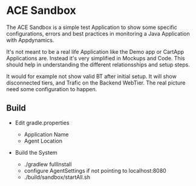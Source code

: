 # ACE Sandbox

The ACE Sandbox is a simple test Application to show some specific configurations, errors and best practices in monitoring a Java Application with Appdynamics.

It's not meant to be a real life Application like the Demo app or CartApp Applications are. Instead it's very simplified in Mockups and Code. This should help in understanding the different relationsships and setup steps.

It would for example not show valid BT after initial setup. It will show disconnected tiers, and Trafic on the Backend WebTier. The real picture need some configuration to happen.

## Build


- Edit gradle.properties 
	- Application Name
 	- Agent Location

- Build the System
  	- ./gradlew fullInstall
  	- configure AgentSettings if not pointing to localhost:8080
  	- ./build/sandbox/startAll.sh


